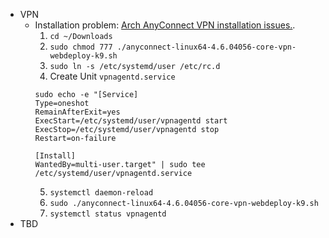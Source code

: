 * VPN
  * Installation problem: [Arch AnyConnect VPN installation issues.](https://bbs.archlinux.org/viewtopic.php?id=237621). 
     1. `cd ~/Downloads`
     2. `sudo chmod 777 ./anyconnect-linux64-4.6.04056-core-vpn-webdeploy-k9.sh`    
     3.  `sudo ln -s /etc/systemd/user /etc/rc.d`
     4. Create Unit `vpnagentd.service`
     ```  
     sudo echo -e "[Service] 
     Type=oneshot
     RemainAfterExit=yes
     ExecStart=/etc/systemd/user/vpnagentd start
     ExecStop=/etc/systemd/user/vpnagentd stop
     Restart=on-failure

     [Install]
     WantedBy=multi-user.target" | sudo tee /etc/systemd/user/vpnagentd.service
     ```
     5. `systemctl daemon-reload`
     6. `sudo ./anyconnect-linux64-4.6.04056-core-vpn-webdeploy-k9.sh`
     7.  `systemctl status vpnagentd`
* TBD     
